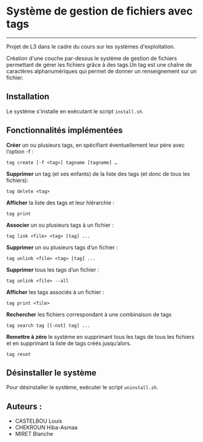 # Système de gestion de fichiers avec tags
___

Projet de L3 dans le cadre du cours sur les systèmes d'exploitation.

Création d'une couche par-dessus le système de gestion de fichiers permettant de gérer les fichiers grâce à des tags.Un tag est une chaîne de caractères alphanumériques qui permet de donner un renseignement sur un fichier.

## Installation
Le système s'installe en exécutant le script `install.sh`.

## Fonctionnalités implémentées

**Créer** un ou plusieurs tags, en spécifiant éventuellement leur père avec l’option -f :
```
tag create [-f <tag>] tagname [tagname] …
```

**Supprimer** un tag (et ses enfants) de la liste des tags (et donc de tous les fichiers):
```
tag delete <tag>
```

**Afficher** la liste des tags et leur hiérarchie :
```
tag print
```

**Associer** un ou plusieurs tags à un fichier :
```
tag link <file> <tag> [tag] ...
```

**Supprimer** un ou plusieurs tags d’un fichier :
```
tag unlink <file> <tag> [tag] ...
```

**Supprimer** tous les tags d’un fichier :
```
tag unlink <file> --all
```

**Afficher** les tags associés à un fichier :
```
tag print <file>
```

**Rechercher** les fichiers correspondant à une combinaison de tags
```
tag search tag [[-not] tag] ...
```

**Remettre à zéro** le système en supprimant tous les tags de tous les fichiers et en supprimant la liste de tags créés jusqu’alors.
```
tag reset
```

## Désinstaller le système

Pour désinstaller le système, exécuter le script `uninstall.sh`.

## Auteurs :

- CASTELBOU Louis
- CHEKROUN Hiba-Asmaa
- MIRET Blanche
